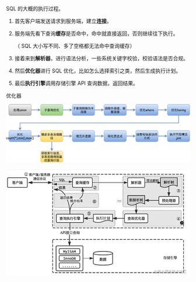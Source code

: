 SQL 的大概的执行过程。

1. 首先客户端发送请求到服务端，建立**连接**。

2. 服务端先看下查询**缓存**是否命中，命中就直接返回，否则继续往下执行。

   （ SQL 大小写不同、多了空格都无法命中查询缓存）

3. 接着来到**解析器**，进行语法分析，一些系统关键字校验，校验语法是否合规。

4. 然后**优化器**进行 SQL 优化，比如怎么选择索引之类，然后生成执行计划。

5. 最后**执行引擎**调用存储引擎 API 查询数据，返回结果。



优化器

![img](..\resource\sql优化器.jpg)



<img src="..\resource\SQL解析流程.awebp" alt="img" style="zoom:60%;" />
